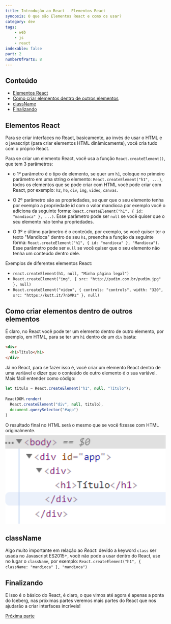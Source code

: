 ```yaml
---
title: Introdução ao React - Elementos React
synopsis: O que são Elementos React e como os usar?
category: dev
tags:
    - web
    - js
    - react
indexable: false
part: 2
numberOfParts: 8
---
```


## Conteúdo
- [Elementos React](##elementos-react)
- [Como criar elementos dentro de outros elementos](##como-criar-elementos-dentro-de-outros-elementos)
- [className](##className)
- [Finalizando](##finalizando)

## Elementos React
Para se criar interfaces no React, basicamente, ao invés de usar o HTML e o javascript (para criar elementos HTML dinâmicamente), você cria tudo com o próprio React.

Para se criar um elemento React, você usa a função `React.createElement()`, que tem 3 parâmetros:
- o 1º parâmetro é o tipo de elemento, se quer um `h1`, coloque no primeiro parâmetro em uma string o elemento: `React.createElement("h1", ...)`, todos os elementos que se pode criar com HTML você pode criar com React, por exemplo: `h2`, `h6`, `div`, `img`, `video`, `canvas`.

- O 2º parâmetro são as propriedades, se quer que o seu elemento tenha por exemplo a propriedade id com o valor mandioca por exemplo você o adiciona da seguinte forma: `React.createElement("h1", { id: "mandioca" }, ...)`. Esse parâmetro pode ser `null` se você quiser que o seu elemento não tenha propriedades.

- O 3º e último parâmetro é o conteúdo, por exemplo, se você quiser ter o texto "Mandioca" dentro de seu `h1`, preencha a função da seguinte forma: `React.createElement("h1", { id: "mandioca" }, "Mandioca")`. Esse parâmetro pode ser `null` se você quiser que o seu elemento não tenha um conteúdo dentro dele.

Exemplos de diferentes elementos React:
- `react.createElement(h1, null, "Minha página legal")`
- `React.createElement("img", { src: "http://pudim.com.br/pudim.jpg" }, null)`
- `React.createElement("video", { controls: "controls", width: "320", src: "https://kutt.it/7nbVKz" }, null)`

## Como criar elementos dentro de outros elementos
É claro, no React você pode ter um elemento dentro de outro elemento, por exemplo, em HTML, para se ter um `h1` dentro de um `div` basta:
``` html
<div>
  <h1>Título</h1>
</div>
```

Já no React, para se fazer isso é, você criar um elemento React dentro de uma variável e dizer que o conteúdo de outro elemento é o sua variável. Mais fácil entender como código:
``` javascript
let titulo = React.createElement("h1", null, "Título");

ReactDOM.render(
  React.createElement("div", null, titulo),
  document.querySelector("#app")
)
```

O resultado final no HTML será o mesmo que se você fizesse com HTML originalmente.
![Resultado](./elementosUmDentroDoOutro.png)

## className
Algo muito importante em relação ao _React_: devido a keyword `class` ser usada no Javascript ES2015+, você não pode a usar dentro do React, use no lugar o `className`, por exemplo: `React.createElement("h1", { className: "mandioca" }, "mandioca")` 

## Finalizando
E isso é o básico do React, é claro, o que vimos até agora é apenas a ponta do Iceberg, nas próximas partes veremos mais partes do React que nos ajudarão a criar interfaces incríveis!

[Próxima parte](../3)
